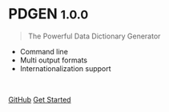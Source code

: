 <!-- docs/_sidebar.md -->

<!-- ![logo](_media/icon.png) -->

<span class="icon-cafe logo"></span>

# PDGEN <small>1.0.0</small>

> The Powerful Data Dictionary Generator

- Command line
- Multi output formats
- Internationalization support

<br>

[GitHub](https://github.com/gsdenys/pdgen/)
[Get Started](pages/get-started.md)